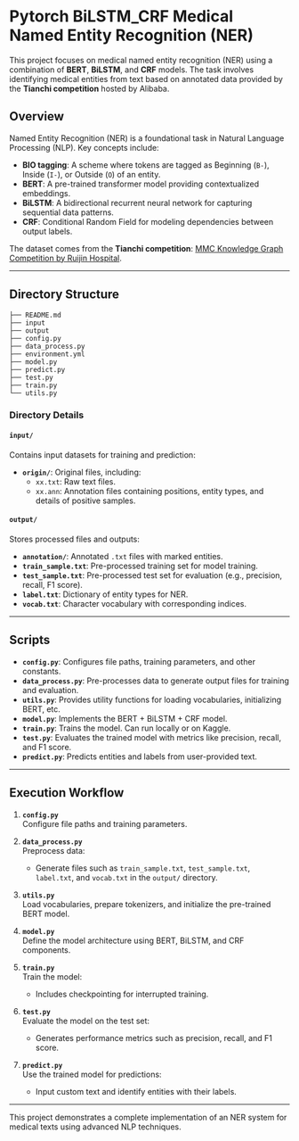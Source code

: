 # Pytorch BiLSTM_CRF Medical Named Entity Recognition (NER)

This project focuses on medical named entity recognition (NER) using a combination of **BERT**, **BiLSTM**, and **CRF** models. The task involves identifying medical entities from text based on annotated data provided by the **Tianchi competition** hosted by Alibaba.

## Overview

Named Entity Recognition (NER) is a foundational task in Natural Language Processing (NLP). Key concepts include:
- **BIO tagging**: A scheme where tokens are tagged as Beginning (`B-`), Inside (`I-`), or Outside (`O`) of an entity.
- **BERT**: A pre-trained transformer model providing contextualized embeddings.
- **BiLSTM**: A bidirectional recurrent neural network for capturing sequential data patterns.
- **CRF**: Conditional Random Field for modeling dependencies between output labels.

The dataset comes from the **Tianchi competition**: [MMC Knowledge Graph Competition by Ruijin Hospital](https://tianchi.aliyun.com/competition/entrance/231687/information).

---

## Directory Structure

```
├── README.md
├── input
├── output
├── config.py
├── data_process.py
├── environment.yml
├── model.py
├── predict.py
├── test.py
├── train.py
└── utils.py
```

### Directory Details

#### `input/`
Contains input datasets for training and prediction:
- **`origin/`**: Original files, including:
  - `xx.txt`: Raw text files.
  - `xx.ann`: Annotation files containing positions, entity types, and details of positive samples.

#### `output/`
Stores processed files and outputs:
- **`annotation/`**: Annotated `.txt` files with marked entities.
- **`train_sample.txt`**: Pre-processed training set for model training.
- **`test_sample.txt`**: Pre-processed test set for evaluation (e.g., precision, recall, F1 score).
- **`label.txt`**: Dictionary of entity types for NER.
- **`vocab.txt`**: Character vocabulary with corresponding indices.

---

## Scripts

- **`config.py`**: Configures file paths, training parameters, and other constants.
- **`data_process.py`**: Pre-processes data to generate output files for training and evaluation.
- **`utils.py`**: Provides utility functions for loading vocabularies, initializing BERT, etc.
- **`model.py`**: Implements the BERT + BiLSTM + CRF model.
- **`train.py`**: Trains the model. Can run locally or on Kaggle.
- **`test.py`**: Evaluates the trained model with metrics like precision, recall, and F1 score.
- **`predict.py`**: Predicts entities and labels from user-provided text.

---

## Execution Workflow

1. **`config.py`**  
   Configure file paths and training parameters.

2. **`data_process.py`**  
   Preprocess data:
   - Generate files such as `train_sample.txt`, `test_sample.txt`, `label.txt`, and `vocab.txt` in the `output/` directory.

3. **`utils.py`**  
   Load vocabularies, prepare tokenizers, and initialize the pre-trained BERT model.

4. **`model.py`**  
   Define the model architecture using BERT, BiLSTM, and CRF components.

5. **`train.py`**  
   Train the model:
   - Includes checkpointing for interrupted training.

6. **`test.py`**  
   Evaluate the model on the test set:
   - Generates performance metrics such as precision, recall, and F1 score.

7. **`predict.py`**  
   Use the trained model for predictions:
   - Input custom text and identify entities with their labels.

---

This project demonstrates a complete implementation of an NER system for medical texts using advanced NLP techniques.
